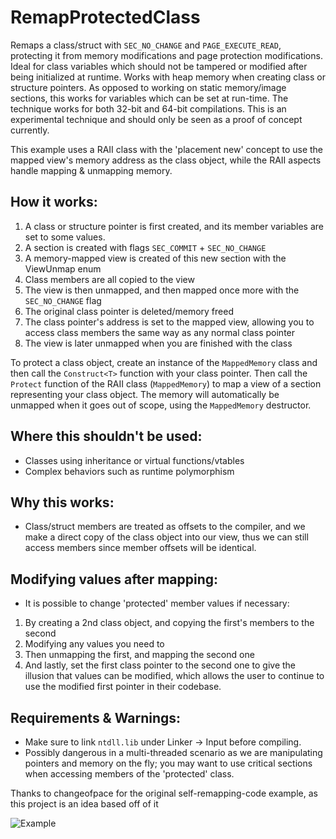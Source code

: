 # RemapProtectedClass
Remaps a class/struct with `SEC_NO_CHANGE` and `PAGE_EXECUTE_READ`, protecting it from memory modifications and page protection modifications. Ideal for class variables which should not be tampered or modified after being initialized at runtime. Works with heap memory when creating class or structure pointers. As opposed to working on static memory/image sections, this works for variables which can be set at run-time. The technique works for both 32-bit and 64-bit compilations. This is an experimental technique and should only be seen as a proof of concept currently.  

This example uses a RAII class with the 'placement new' concept to use the mapped view's memory address as the class object, while the RAII aspects handle mapping & unmapping memory. 

## How it works:
1. A class or structure pointer is first created, and its member variables are set to some values.
2. A section is created with flags `SEC_COMMIT` + `SEC_NO_CHANGE`
3. A memory-mapped view is created of this new section with the ViewUnmap enum
4. Class members are all copied to the view
5. The view is then unmapped, and then mapped once more with the `SEC_NO_CHANGE` flag
6. The original class pointer is deleted/memory freed
7. The class pointer's address is set to the mapped view, allowing you to access class members the same way as any normal class pointer
8. The view is later unmapped when you are finished with the class  

To protect a class object, create an instance of the `MappedMemory` class and then call the `Construct<T>` function with your class pointer. Then call the `Protect` function of the RAII class (`MappedMemory`) to map a view of a section representing your class object. The memory will automatically be unmapped when it goes out of scope, using the `MappedMemory` destructor.

## Where this shouldn't be used:
- Classes using inheritance or virtual functions/vtables
- Complex behaviors such as runtime polymorphism

## Why this works:
- Class/struct members are treated as offsets to the compiler, and we make a direct copy of the class object into our view, thus we can still access members since member offsets will be identical.

## Modifying values after mapping:
- It is possible to change 'protected' member values if necessary:
1. By creating a 2nd class object, and copying the first's members to the second
2. Modifying any values you need to
3. Then unmapping the first, and mapping the second one
4. And lastly, set the first class pointer to the second one to give the illusion that values can be modified, which allows the user to continue to use the modified first pointer in their codebase.

## Requirements & Warnings:
- Make sure to link `ntdll.lib` under Linker -> Input before compiling.
- Possibly dangerous in a multi-threaded scenario as we are manipulating pointers and memory on the fly; you may want to use critical sections when accessing members of the 'protected' class.
   
Thanks to changeofpace for the original self-remapping-code example, as this project is an idea based off of it

![Example](https://github.com/user-attachments/assets/a9c66139-3f0a-4509-9337-b22c1cf50b67)

